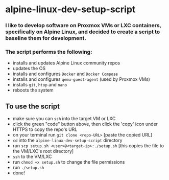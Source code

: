 # alpine-linux-dev-setup-script

### I like to develop software on Proxmox VMs or LXC containers, specifically on Alpine Linux, and decided to create a script to baseline them for development.

### The script performs the following:

* installs and updates Alpine Linux community repos
* updates the OS
* installs and configures `Docker` and `Docker Compose`
* installs and configures `qemu-guest-agent` (used by Proxmox VMs)
* installs `git`, `htop` and `nano`
* reboots the system

## To use the script

* make sure you can `ssh` into the target VM or LXC
* click the green "code" button above, then click the 'copy' icon under HTTPS to copy the repo's URL
* on your terminal run `git clone <repo-URL>` [paste the copied URL]
* `cd` into the `alpine-linux-dev-setup-script` directory
* run `scp setup.sh <user>@<target-ip>:./setup.sh` [this copies the file to the VM/LXC's root directory]
* `ssh` to the VM/LXC
* run `chmod +x setup.sh` to change the file permissions
* run `./setup.sh`
* done!